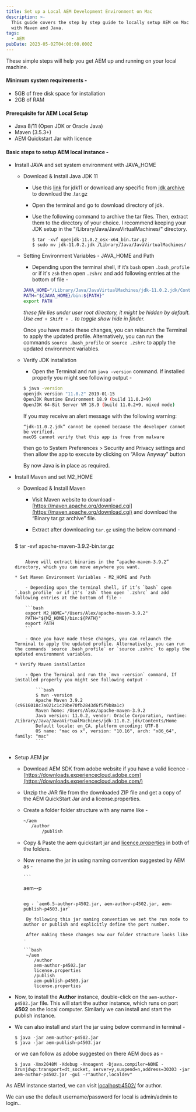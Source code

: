 ```yaml
---
title: Set up a Local AEM Development Environment on Mac
description: >-
  This guide covers the step by step guide to locally setup AEM on Mac along
  with Maven and Java.
tags:
  - AEM
pubDate: 2023-05-02T04:00:00.000Z
---
```


These simple steps will help you get AEM up and running on your local machine.

#### Minimum system requirements -
- 5GB of free disk space for installation
- 2GB of RAM

#### Prerequisite for AEM Local Setup
- Java 8/11 (Open JDK or Oracle Java)
- Maven (3.5.3+)
- AEM Quickstart Jar with licence

#### Basic steps to setup AEM local instance -

- Install JAVA and set system environment with JAVA_HOME 
	* Download & Install Java JDK 11
		- Use this [link](https://download.java.net/java/GA/jdk11/9/GPL/openjdk-11.0.2_osx-x64_bin.tar.gz) for jdk11 or download any specific from [jdk archive](https://jdk.java.net/archive/) to download the .tar.gz
		- Open the terminal and go to download directory of jdk.
		- Use the following command to archive the tar files. Then, extract them to the directory of your choice. I recommend keeping your JDK setup in the "/Library/Java/JavaVirtualMachines/" directory.
            
            ```shell
            $ tar -xvf openjdk-11.0.2_osx-x64_bin.tar.gz
            $ sudo mv jdk-11.0.2.jdk /Library/Java/JavaVirtualMachines/
            ```
            
	* Setting Environment Variables - JAVA_HOME and Path
		* Depending upon the terminal shell, if it’s `bash` open `.bash_profile` or if it's `zsh` then open `.zshrc` and add following entries at the bottom of file -
        
        ```bash
        JAVA_HOME="/Library/Java/JavaVirtualMachines/jdk-11.0.2.jdk/Contents/Home"
        PATH="${JAVA_HOME}/bin:${PATH}"
        export PATH
        ```
        
        *these file lies under user root directory, it might be hidden by default. Use `cmd + Shift + .` to toggle show hide in finder.*
        
        Once you have made these changes, you can relaunch the Terminal to apply the updated profile. Alternatively, you can run the commands `source .bash_profile` or `source .zshrc` to apply the updated environment variables.
			
	* Verify JDK installation
    
		- Open the Terminal and run `java -version` command. If installed properly you might see following output -
        
		```bash
		$ java -version
		openjdk version "11.0.2" 2019-01-15
		OpenJDK Runtime Environment 18.9 (build 11.0.2+9)
		OpenJDK 64-Bit Server VM 18.9 (build 11.0.2+9, mixed mode)
		```
        
		If you may receive an alert message with the following warning:
		
		```text
		“jdk-11.0.2.jdk” cannot be opened because the developer cannot be verified.
		macOS cannot verify that this app is free from malware
		```
		
		then go to System Preferences > Security and Privacy settings and then allow the app to execute by clicking on “Allow Anyway” button
    
		By now Java is in place as required.
			
* Install Maven and set M2_HOME

	* Download & Install Maven
       
		- Visit Maven website to download - [https://maven.apache.org/download.cgi](https://maven.apache.org/download.cgi)  and download the “Binary tar.gz archive” file.
        
      - Extract after downloading `tar.gz` using the below command -
        ```shell
	$ tar -xvf apache-maven-3.9.2-bin.tar.gz
	```
        
        Above will extract binaries in the “apache-maven-3.9.2” directory, which you can move anywhere you want.
				
	* Set Maven Environment Variables - M2_HOME and Path
	
		- Depending upon the terminal shell, if it’s `bash` open  `.bash_profile` or if it's `zsh` then open `.zshrc` and add following entries at the bottom of file -
        
		```bash
		export M2_HOME="/Users/Alex/apache-maven-3.9.2"
		PATH="${M2_HOME}/bin:${PATH}"
		export PATH
		```
        
		- Once you have made these changes, you can relaunch the Terminal to apply the updated profile. Alternatively, you can run the commands `source .bash_profile` or `source .zshrc` to apply the updated environment variables.

	* Verify Maven installation
		
		- Open the Terminal and run the `mvn -version` command, If installed properly you might see following output -
    
			```bash
			$ mvn -version
			Apache Maven 3.9.2 (c9616018c7a021c1c39be70fb2843d6f5f9b8a1c)
			Maven home: /Users/Alex/apache-maven-3.9.2
			Java version: 11.0.2, vendor: Oracle Corporation, runtime: /Library/Java/JavaVirtualMachines/jdk-11.0.2.jdk/Contents/Home
			Default locale: en_CA, platform encoding: UTF-8
			OS name: "mac os x", version: "10.16", arch: "x86_64", family: "mac"
			```
			
* Setup AEM jar

	 - Download AEM SDK from adobe website if you have a valid licence - [https://downloads.experiencecloud.adobe.com](https://downloads.experiencecloud.adobe.com/) 
	
  - Unzip the JAR file from the downloaded ZIP file and get a copy of the AEM QuickStart Jar and a license.properties.
  - Create a folder folder structure with any name like - 
           
	```bash
	~/aem
	   /author
           /publish
	```
  - Copy & Paste the aem quickstart jar and [licence.properties](http://licence.properties) in both of the folders.
  - Now rename the jar in using naming convention suggested by AEM as -
        
        ```
	aem<optional-version-or-indentifier>-<standard-run-mode>-p<port-number>
	```
       
	eg - `aem6.5-author-p4502.jar, aem-author-p4502.jar, aem-publish-p4503.jar`
        
     By following this jar naming convention we set the run mode to author or publish and explicitly define the port number.
        
     After making these changes now our folder structure looks like -
        
	```bash
	 ~/aem
	    /author
		aem-author-p4502.jar
		license.properties
	    /publish
		aem-publish-p4503.jar
		license.properties
	```
        
 - Now, to install the **Author** instance, double-click on the `aem-author-p4502.jar` file. This will start the author instance, which runs on port **4502** on the local computer. Similarly we can install and start the publish instance.
        
 - We can also install and start the jar using below command in terminal  -
        
	```shell
	$ java -jar aem-author-p4502.jar
	$ java -jar aem-publish-p4503.jar
	```
        
   or we can follow as adobe suggested on there AEM docs as - 
        
	```shell
	$ java -Xmx2048M -Xdebug -Xnoagent -Djava.compiler=NONE -Xrunjdwp:transport=dt_socket, server=y,suspend=n,address=30303 -jar aem-author-p4502.jar -gui -r"author,localdev"
	```
        
  As AEM instance started, we can visit [localhost:4502/](http://localhost:4502/a) for author.
        
  We can use the default username/password for local is admin/admin to login..
